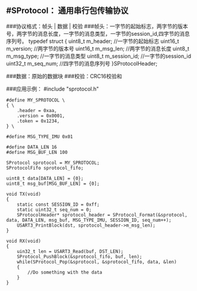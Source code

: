 #SProtocol： 通用串行包传输协议
---
###协议格式：帧头 | 数据 | 校验
###帧头：一字节的起始标志，两字节的版本号，两字节的消息长度，一字节的消息类型，一字节的session_id,四字节的消息序列号。
	typedef struct
	{
		uint8_t m_header;		//一字节的起始标志
		uint16_t m_version;		//两字节的版本号
		uint16_t m_msg_len;		//两字节的消息长度
		uint8_t m_msg_type;		//一字节的消息类型
		uint8_t m_session_id;	//一字节的session_id
		uint32_t m_seq_num;		//四字节的消息序列号
	}SProtocolHeader;

###数据：原始的数据块
###校验：CRC16校验和

###应用示例：
	#include "sprotocol.h"
	
	#define MY_SPROTOCOL \
	{ \
		.header = 0xaa,
		.version = 0x0001,
		.token = 0x1234,
	} \
	
	#define MSG_TYPE_IMU 0x01
	
	#define DATA_LEN 16
	#define MSG_BUF_LEN 100
	
	SProtocol sprotocol = MY_SPROTOCOL;
	SProtocolFifo sprotocol_fifo;
	
	uint8_t data[DATA_LEN] = {0};
	uint8_t msg_buf[MSG_BUF_LEN] = {0];
	
	void TX(void)
	{
		static const SESSION_ID = 0xff;
		static uint32_t seq_num = 0;
		SProtocolHeader* sprotocol_header = SProtocol_Format(&sprotocol, data, DATA_LEN, msg_buf, MSG_TYPE_IMU, SESSION_ID, seq_num++);
		USART3_PrintBlock(dst, sprotocol_header->m_msg_len);
	}
	
	void RX(void)
	{
		uin32_t len = USART3_Read(buf, DST_LEN);
		SProtocol_PushBlock(&sprotocol_fifo, buf, len);
		while(SProtocol_Pop(&sprotocol, &sprotocol_fifo, data, &len)
		{
			//Do something with the data
		}
	}
